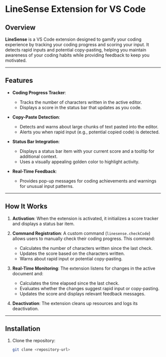 # LineSense Extension for VS Code

## Overview
**LineSense** is a VS Code extension designed to gamify your coding experience by tracking your coding progress and scoring your input. It detects rapid inputs and potential copy-pasting, helping you maintain awareness of your coding habits while providing feedback to keep you motivated.

---

## Features
- **Coding Progress Tracker**:
  - Tracks the number of characters written in the active editor.
  - Displays a score in the status bar that updates as you code.

- **Copy-Paste Detection**:
  - Detects and warns about large chunks of text pasted into the editor.
  - Alerts you when rapid input (e.g., potential copied code) is detected.

- **Status Bar Integration**:
  - Displays a status bar item with your current score and a tooltip for additional context.
  - Uses a visually appealing golden color to highlight activity.

- **Real-Time Feedback**:
  - Provides pop-up messages for coding achievements and warnings for unusual input patterns.

---

## How It Works
1. **Activation**:
   When the extension is activated, it initializes a score tracker and displays a status bar item.

2. **Command Registration**:
   A custom command (`linesense.checkCode`) allows users to manually check their coding progress. This command:
   - Calculates the number of characters written since the last check.
   - Updates the score based on the characters written.
   - Warns about rapid input or potential copy-pasting.

3. **Real-Time Monitoring**:
   The extension listens for changes in the active document and:
   - Calculates the time elapsed since the last check.
   - Evaluates whether the changes suggest rapid input or copy-pasting.
   - Updates the score and displays relevant feedback messages.

4. **Deactivation**:
   The extension cleans up resources and logs its deactivation.

---

## Installation
1. Clone the repository:
   ```bash
   git clone <repository-url>
